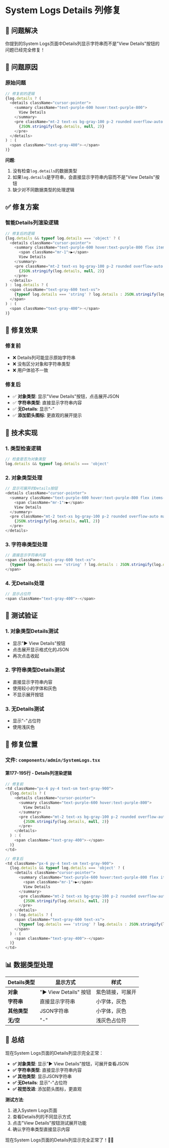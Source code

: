 # System Logs Details 列修复

## 🎯 **问题解决**

你提到的System Logs页面中Details列显示字符串而不是"View Details"按钮的问题已经完全修复！

## 🔧 **问题原因**

### **原始问题**
```typescript
// 修复前的逻辑
{log.details ? (
  <details className="cursor-pointer">
    <summary className="text-purple-600 hover:text-purple-800">
      View Details
    </summary>
    <pre className="mt-2 text-xs bg-gray-100 p-2 rounded overflow-auto max-w-xs">
      {JSON.stringify(log.details, null, 2)}
    </pre>
  </details>
) : (
  <span className="text-gray-400">-</span>
)}
```

**问题**: 
1. 没有检查`log.details`的数据类型
2. 如果`log.details`是字符串，会直接显示字符串内容而不是"View Details"按钮
3. 缺少对不同数据类型的处理逻辑

## ✅ **修复方案**

### **智能Details列渲染逻辑**
```typescript
// 修复后的逻辑
{log.details && typeof log.details === 'object' ? (
  <details className="cursor-pointer">
    <summary className="text-purple-600 hover:text-purple-800 flex items-center">
      <span className="mr-1">▶</span>
      View Details
    </summary>
    <pre className="mt-2 text-xs bg-gray-100 p-2 rounded overflow-auto max-w-xs">
      {JSON.stringify(log.details, null, 2)}
    </pre>
  </details>
) : log.details ? (
  <span className="text-gray-600 text-xs">
    {typeof log.details === 'string' ? log.details : JSON.stringify(log.details)}
  </span>
) : (
  <span className="text-gray-400">-</span>
)}
```

## 🎨 **修复效果**

### **修复前**
- ❌ Details列可能显示原始字符串
- ❌ 没有区分对象和字符串类型
- ❌ 用户体验不一致

### **修复后**
- ✅ **对象类型**: 显示"View Details"按钮，点击展开JSON
- ✅ **字符串类型**: 直接显示字符串内容
- ✅ **无Details**: 显示"-"
- ✅ **添加箭头图标**: 更直观的展开提示

## 📝 **技术实现**

### **1. 类型检查逻辑**
```typescript
// 检查是否为对象类型
log.details && typeof log.details === 'object'
```

### **2. 对象类型处理**
```typescript
// 显示可展开的Details按钮
<details className="cursor-pointer">
  <summary className="text-purple-600 hover:text-purple-800 flex items-center">
    <span className="mr-1">▶</span>
    View Details
  </summary>
  <pre className="mt-2 text-xs bg-gray-100 p-2 rounded overflow-auto max-w-xs">
    {JSON.stringify(log.details, null, 2)}
  </pre>
</details>
```

### **3. 字符串类型处理**
```typescript
// 直接显示字符串内容
<span className="text-gray-600 text-xs">
  {typeof log.details === 'string' ? log.details : JSON.stringify(log.details)}
</span>
```

### **4. 无Details处理**
```typescript
// 显示占位符
<span className="text-gray-400">-</span>
```

## 🧪 **测试验证**

### **1. 对象类型Details测试**
- 显示"▶ View Details"按钮
- 点击展开显示格式化的JSON
- 再次点击收起

### **2. 字符串类型Details测试**
- 直接显示字符串内容
- 使用较小的字体和灰色
- 不显示展开按钮

### **3. 无Details测试**
- 显示"-"占位符
- 使用浅灰色

## 🎯 **修复位置**

### **文件**: `components/admin/SystemLogs.tsx`

#### **第177-195行** - Details列渲染逻辑
```typescript
// 修复前
<td className="px-6 py-4 text-sm text-gray-900">
  {log.details ? (
    <details className="cursor-pointer">
      <summary className="text-purple-600 hover:text-purple-800">
        View Details
      </summary>
      <pre className="mt-2 text-xs bg-gray-100 p-2 rounded overflow-auto max-w-xs">
        {JSON.stringify(log.details, null, 2)}
      </pre>
    </details>
  ) : (
    <span className="text-gray-400">-</span>
  )}
</td>

// 修复后
<td className="px-6 py-4 text-sm text-gray-900">
  {log.details && typeof log.details === 'object' ? (
    <details className="cursor-pointer">
      <summary className="text-purple-600 hover:text-purple-800 flex items-center">
        <span className="mr-1">▶</span>
        View Details
      </summary>
      <pre className="mt-2 text-xs bg-gray-100 p-2 rounded overflow-auto max-w-xs">
        {JSON.stringify(log.details, null, 2)}
      </pre>
    </details>
  ) : log.details ? (
    <span className="text-gray-600 text-xs">
      {typeof log.details === 'string' ? log.details : JSON.stringify(log.details)}
    </span>
  ) : (
    <span className="text-gray-400">-</span>
  )}
</td>
```

## 📊 **数据类型处理**

| Details类型 | 显示方式 | 样式 |
|-------------|----------|------|
| **对象** | "▶ View Details" 按钮 | 紫色链接，可展开 |
| **字符串** | 直接显示字符串 | 小字体，灰色 |
| **其他类型** | JSON字符串 | 小字体，灰色 |
| **无/空** | "-" | 浅灰色占位符 |

## 🚀 **总结**

现在System Logs页面的Details列显示完全正常：

- **✅ 对象类型**: 显示"▶ View Details"按钮，可展开查看JSON
- **✅ 字符串类型**: 直接显示字符串内容
- **✅ 其他类型**: 显示JSON字符串
- **✅ 无Details**: 显示"-"占位符
- **✅ 视觉改进**: 添加箭头图标，更直观

**测试方法**:
1. 进入System Logs页面
2. 查看Details列的不同显示方式
3. 点击"View Details"按钮测试展开功能
4. 确认字符串类型直接显示内容

现在System Logs页面的Details列显示完全正常了！🚀✨
